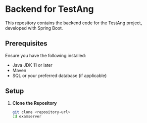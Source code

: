 # Backend for TestAng

This repository contains the backend code for the TestAng project, developed with Spring Boot.

## Prerequisites

Ensure you have the following installed:
- Java JDK 11 or later
- Maven 
- SQL or your preferred database (if applicable)

## Setup

1. **Clone the Repository**

   ```bash
   git clone <repository-url>
   cd examserver
